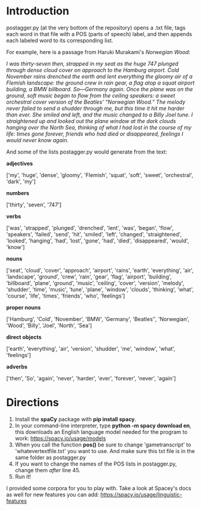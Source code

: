 # Introduction
postagger.py (at the very bottom of the repository) opens a .txt file, tags each word in that file with a POS (parts of speech) label, and then appends each labeled word to its corresponding list. 

For example, here is a passage from Haruki Murakami's *Norwegian Wood*:

*I was thirty-seven then, strapped in my seat as the huge 747 plunged through dense cloud cover on approach to the Hamburg airport. Cold November rains drenched the earth and lent everything the gloomy air of a Flemish landscape: the ground crew in rain gear, a flag atop a squat airport building, a BMW billboard. So—Germany again. Once the plane was on the ground, soft music began to flow from the ceiling speakers: a sweet orchestral cover version of the Beatles’ “Norwegian Wood.” The melody never failed to send a shudder through me, but this time it hit me harder than ever. She smiled and left, and the music changed to a Billy Joel tune. I straightened up and looked out the plane window at the dark clouds hanging over the North Sea, thinking of what I had lost in the course of my life: times gone forever, friends who had died or disappeared, feelings I would never know again.*

And some of the lists postagger.py would generate from the text:

**adjectives**

['my', 'huge', 'dense', 'gloomy', 'Flemish', 'squat', 'soft', 'sweet', 'orchestral', 'dark', 'my']

**numbers**

['thirty', 'seven', '747']

**verbs**

['was', 'strapped', 'plunged', 'drenched', 'lent', 'was', 'began', 'flow', 'speakers', 'failed', 'send', 'hit', 'smiled', 'left', 'changed', 'straightened', 'looked', 'hanging', 'had', 'lost', 'gone', 'had', 'died', 'disappeared', 'would', 'know']

**nouns**

['seat', 'cloud', 'cover', 'approach', 'airport', 'rains', 'earth', 'everything', 'air', 'landscape', 'ground', 'crew', 'rain', 'gear', 'flag', 'airport', 'building', 'billboard', 'plane', 'ground', 'music', 'ceiling', 'cover', 'version', 'melody', 'shudder', 'time', 'music', 'tune', 'plane', 'window', 'clouds', 'thinking', 'what', 'course', 'life', 'times', 'friends', 'who', 'feelings']

**proper nouns**

['Hamburg', 'Cold', 'November', 'BMW', 'Germany', 'Beatles’', 'Norwegian', 'Wood', 'Billy', 'Joel', 'North', 'Sea']

**direct objects**

['earth', 'everything', 'air', 'version', 'shudder', 'me', 'window', 'what', 'feelings']

**adverbs**

['then', 'So', 'again', 'never', 'harder', 'ever', 'forever', 'never', 'again']


# Directions
1.  Install the **spaCy** package with **pip install spacy**.
2.  In your command-line interpreter, type **python -m spacy download en**, this downloads an English language model needed for the program to work: https://spacy.io/usage/models
3.  When you call the function **pos()** be sure to change 'gametranscript' to 'whatevertextfile.txt' you want to use. And make sure this txt file is in the same folder as postagger.py
4.  If you want to change the names of the POS lists in postagger.py, change them *after* line 45.
5. Run it!

I provided some corpora for you to play with. Take a look at Spacey's docs as well for new features you can add: https://spacy.io/usage/linguistic-features
